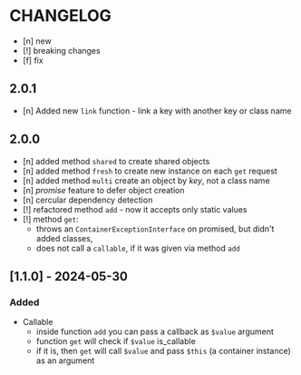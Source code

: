 # CHANGELOG

- [n] new  
- [!] breaking changes  
- [f] fix

## 2.0.1

- [n] Added new `link` function - link a key with another key or class name

## 2.0.0

- [n] added method `shared` to create shared objects
- [n] added method `fresh` to create new instance on each `get` request
- [n] added method `multi` create an object by *key*, not a class name
- [n] *promise* feature to defer object creation
- [n] cercular dependency detection
- [!] refactored method `add` - now it accepts only static values
- [!] method `get`:
  - throws an `ContainerExceptionInterface` on promised, but didn't added classes,
  - does not call a `callable`, if it was given via method `add`

## [1.1.0] - 2024-05-30

### Added

- Callable
  - inside function `add` you can pass a callback as `$value` argument
  - function `get` will check if `$value` is_callable
  - if it is, then `get` will call `$value` and pass `$this` (a container instance) as an argument
